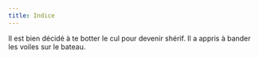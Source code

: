 ```yaml
---
title: Indice
---
```


Il est bien décidé à te botter le cul pour devenir shérif.
Il a appris à bander les voiles sur le bateau.
